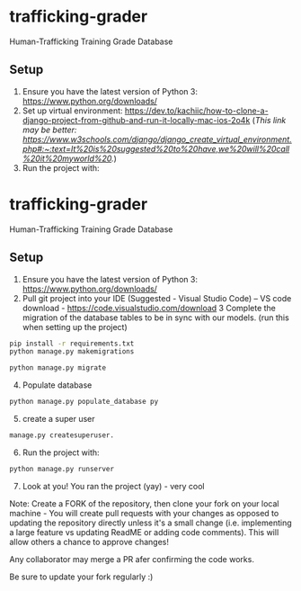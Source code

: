 # trafficking-grader

Human-Trafficking Training Grade Database

## Setup

1. Ensure you have the latest version of Python 3: https://www.python.org/downloads/
2. Set up virtual environment: https://dev.to/kachiic/how-to-clone-a-django-project-from-github-and-run-it-locally-mac-ios-2o4k
    (*This link may be better: https://www.w3schools.com/django/django_create_virtual_environment.php#:~:text=It%20is%20suggested%20to%20have,we%20will%20call%20it%20myworld%20.*)
4. Run the project with:

# trafficking-grader

Human-Trafficking Training Grade Database

## Setup

1. Ensure you have the latest version of Python 3: https://www.python.org/downloads/
2. Pull git project into your IDE (Suggested - Visual Studio Code)
– VS code  download - https://code.visualstudio.com/download
3 Complete the migration of the database tables to be in sync with our models. (run this when setting up the project)
```bash
pip install -r requirements.txt
python manage.py makemigrations
```
```bash
python manage.py migrate
```
4. Populate database
```bash
python manage.py populate_database py
```
5. create a super user
```bash
manage.py createsuperuser.
```
6. Run the project with:
```bash
python manage.py runserver
```
7. Look at you! You ran the project (yay) - very cool


Note: Create a FORK of the repository, then clone your fork on your local machine - You will create pull requests with your changes as opposed to updating the repository directly unless it's a small change (i.e. implementing a large feature vs updating ReadME or adding code comments). 
This will allow others a chance to approve changes! 

Any collaborator may merge a PR afer confirming the code works.

Be sure to update your fork regularly :)
